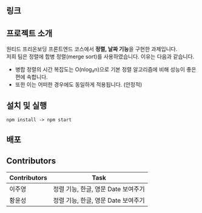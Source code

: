 ## 링크

## 프로젝트 소개
원티드 프리온보딩 프론트엔드 코스에서 **정렬, 날짜 기능**을 구현한 과제입니다.<br />
저희 팀은 정렬에 합병 정렬(merge sort)를 사용하였습니다. 이유는 다음과 같습니다.

- 병합 정렬의 시간 복잡도는 O(nlog₂n)으로 기본 정렬 알고리즘에 비해 성능이 좋은 편에 속합니다. 
- 또한 이는 어떠한 경우에도 동일하게 적용됩니다. (안정적)


## 설치 및 실행
`npm install -> npm start` 

## 배포

## Contributors
| Contributors| Task                               |
| ----------- | ---------------------------------- |
| 이주영      | 정렬 기능, 한글, 영문 Date 보여주기 |
| 황윤성      | 정렬 기능, 한글, 영문 Date 보여주기 |
